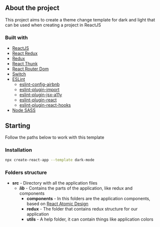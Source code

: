 ## About the project

This project aims to create a theme change template for dark and light that can be used when creating a project in ReactJS

### Built with

- [ReactJS](https://github.com/facebook/react)
- [React Redux](https://redux.js.org/basics/usage-with-react)
- [Redux](https://redux.js.org/)
- [React Thunk](https://github.com/reduxjs/redux-thunk)
- [React Router Dom](https://reacttraining.com/react-router/web/guides/quick-start)
- [Switch](https://github.com/markusenglund/react-switch)
- [ESLint](https://eslint.org/)
  - [eslint-config-airbnb](https://github.com/airbnb/javascript/tree/master/packages/eslint-config-airbnb)
  - [eslint-plugin-import](https://github.com/benmosher/eslint-plugin-import)
  - [eslint-plugin-jsx-a11y](https://github.com/evcohen/eslint-plugin-jsx-a11y)
  - [eslint-plugin-react](https://github.com/yannickcr/eslint-plugin-react)
  - [eslint-plugin-react-hooks](https://www.npmjs.com/package/eslint-plugin-react-hooks)
- [Node SASS](https://github.com/sass/node-sass)

## Starting

Follow the paths below to work with this template

### Installation

```sh
npx create-react-app --template dark-mode
```

### Folders structure

- **src** - Directory with all the application files
  - ***lib*** - Contains the parts of the application, like redux and components
    - **components** - In this folders are the application components, based on [React Atomic Design](https://github.com/danilowoz/react-atomic-design)
    - **redux** - The folder that contains redux structure for our application
    - **utils** - A help folder, it can contain things like application colors